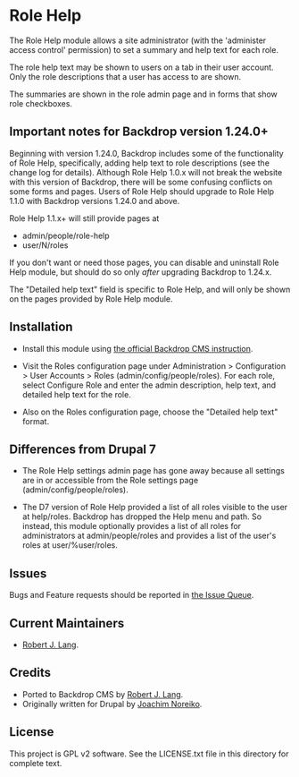 Role Help
======================

The Role Help module allows a site administrator (with the 'administer access
control' permission) to set a summary and help text for each role.

The role help text may be shown to users on a tab in their user account. Only
the role descriptions that a user has access to are shown.

The summaries are shown in the role admin page and in forms that show role
checkboxes.

Important notes for Backdrop version 1.24.0+
----------

Beginning with version 1.24.0, Backdrop includes some of the functionality of Role Help, specifically, adding help text to role descriptions (see the change log for details). Although Role Help 1.0.x will not break the website with this version of Backdrop, there will be some confusing conflicts on some forms and pages. Users of Role Help should upgrade to Role Help 1.1.0 with Backdrop versions 1.24.0 and above. 

Role Help 1.1.x+ will still provide pages at

* admin/people/role-help
* user/N/roles

If you don't want or need those pages, you can disable and uninstall Role Help module, but should do so only _after_ upgrading Backdrop to 1.24.x.

The "Detailed help text" field is specific to Role Help, and will only be shown on the pages provided by Role Help module.

Installation
------------

- Install this module using [the official Backdrop CMS instruction](  https://backdropcms.org/guide/modules).

- Visit the Roles configuration page under Administration > Configuration >
  User Accounts > Roles (admin/config/people/roles). For each role, select
  Configure Role and enter the admin description, help text, and detailed help text for the role.

- Also on the Roles configuration page, choose the "Detailed help text" format.

Differences from Drupal 7
-------------------------

- The Role Help settings admin page has gone away because all settings are in
or accessible from the Role settings page (admin/config/people/roles).

- The D7 version of Role Help provided a list of all roles visible to the user
at help/roles. Backdrop has dropped the Help menu and path. So instead, this
module optionally provides a list of all roles for administrators at
admin/people/roles and provides a list of the user's roles at user/%user/roles.

Issues
------

Bugs and Feature requests should be reported in [the Issue Queue](https://github.com/backdrop-contrib/foo-project/issues).

Current Maintainers
-------------------

- [Robert J. Lang](https://github.com/bugfolder).

Credits
-------

- Ported to Backdrop CMS by [Robert J. Lang](https://github.com/bugfolder).
- Originally written for Drupal by
  [Joachim Noreiko](https://www.drupal.org/u/joachim).

License
-------

This project is GPL v2 software.
See the LICENSE.txt file in this directory for complete text.

